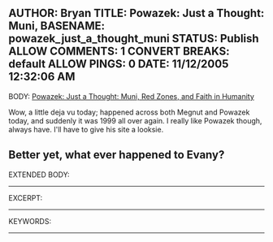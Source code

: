 AUTHOR: Bryan
TITLE: Powazek: Just a Thought: Muni,
BASENAME: powazek_just_a_thought_muni
STATUS: Publish
ALLOW COMMENTS: 1
CONVERT BREAKS: __default__
ALLOW PINGS: 0
DATE: 11/12/2005 12:32:06 AM
-----
BODY:
<a title="Powazek: Just a Thought: Muni, Red Zones, and Faith in Humanity" href="http://www.powazek.com/2005/11/000547.html">Powazek: Just a Thought: Muni, Red Zones, and Faith in Humanity</a>

Wow, a little deja vu today; happened across both Megnut and Powazek today, and suddenly it was 1999 all over again. I really like Powazek though, always have. I'll have to give his site a looksie.

Better yet, what ever happened to Evany?
-----
EXTENDED BODY:

-----
EXCERPT:

-----
KEYWORDS:

-----


